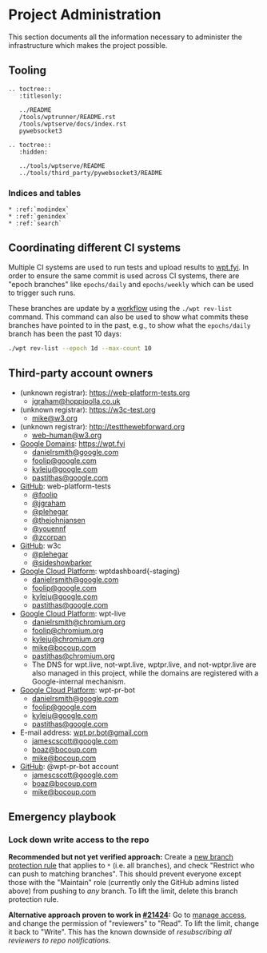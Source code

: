 # Project Administration

This section documents all the information necessary to administer the
infrastructure which makes the project possible.

## Tooling

```eval_rst
.. toctree::
   :titlesonly:

   ../README
   /tools/wptrunner/README.rst
   /tools/wptserve/docs/index.rst
   pywebsocket3

.. toctree::
   :hidden:

   ../tools/wptserve/README
   ../tools/third_party/pywebsocket3/README
```

### Indices and tables

```eval_rst
* :ref:`modindex`
* :ref:`genindex`
* :ref:`search`
```

## Coordinating different CI systems

Multiple CI systems are used to run tests and upload results to
[wpt.fyi](https://wpt.fyi/). In order to ensure the same commit is
used across CI systems, there are "epoch branches" like
`epochs/daily` and `epochs/weekly` which can be used to trigger such
runs.

These branches are update by a [workflow](https://github.com/web-platform-tests/wpt/blob/master/.github/workflows/epochs.yml)
using the `./wpt rev-list` command. This command can also be used to
show what commits these branches have pointed to in the past, e.g., to
show what the `epochs/daily` branch has been the past 10 days:

```bash
./wpt rev-list --epoch 1d --max-count 10
```

## Third-party account owners

- (unknown registrar): https://web-platform-tests.org
  - jgraham@hoppipolla.co.uk
- (unknown registrar): https://w3c-test.org
  - mike@w3.org
- (unknown registrar): http://testthewebforward.org
  - web-human@w3.org
- [Google Domains](https://domains.google/): https://wpt.fyi
  - danielrsmith@google.com
  - foolip@google.com
  - kyleju@google.com
  - pastithas@google.com
- [GitHub](https://github.com/): web-platform-tests
  - [@foolip](https://github.com/foolip)
  - [@jgraham](https://github.com/jgraham)
  - [@plehegar](https://github.com/plehegar)
  - [@thejohnjansen](https://github.com/thejohnjansen)
  - [@youennf](https://github.com/youennf)
  - [@zcorpan](https://github.com/zcorpan)
- [GitHub](https://github.com/): w3c
  - [@plehegar](https://github.com/plehegar)
  - [@sideshowbarker](https://github.com/sideshowbarker)
- [Google Cloud Platform](https://cloud.google.com/): wptdashboard{-staging}
  - danielrsmith@google.com
  - foolip@google.com
  - kyleju@google.com
  - pastithas@google.com
- [Google Cloud Platform](https://cloud.google.com/): wpt-live
  - danielrsmith@chromium.org
  - foolip@chromium.org
  - kyleju@chromium.org
  - mike@bocoup.com
  - pastithas@chromium.org
  - The DNS for wpt.live, not-wpt.live, wptpr.live, and not-wptpr.live are also managed in this project, while the domains are registered with a Google-internal mechanism.
- [Google Cloud Platform](https://cloud.google.com/): wpt-pr-bot
  - danielrsmith@google.com
  - foolip@google.com
  - kyleju@google.com
  - pastithas@google.com
- E-mail address: wpt.pr.bot@gmail.com
  - jamescscott@google.com
  - boaz@bocoup.com
  - mike@bocoup.com
- [GitHub](https://github.com/): @wpt-pr-bot account
  - jamescscott@google.com
  - boaz@bocoup.com
  - mike@bocoup.com

## Emergency playbook

### Lock down write access to the repo

**Recommended but not yet verified approach:** Create a [new branch protection
rule](https://github.com/web-platform-tests/wpt/settings/branch_protection_rules/new)
that applies to `*` (i.e. all branches), and check "Restrict who can push to
matching branches". This should prevent everyone except those with the
"Maintain" role (currently only the GitHub admins listed above) from pushing
to *any* branch. To lift the limit, delete this branch protection rule.

**Alternative approach proven to work in
[#21424](https://github.com/web-platform-tests/wpt/issues/21424):** Go to
[manage access](https://github.com/web-platform-tests/wpt/settings/access),
and change the permission of "reviewers" to "Read". To lift the limit, change
it back to "Write". This has the known downside of *resubscribing all reviewers
to repo notifications*.
